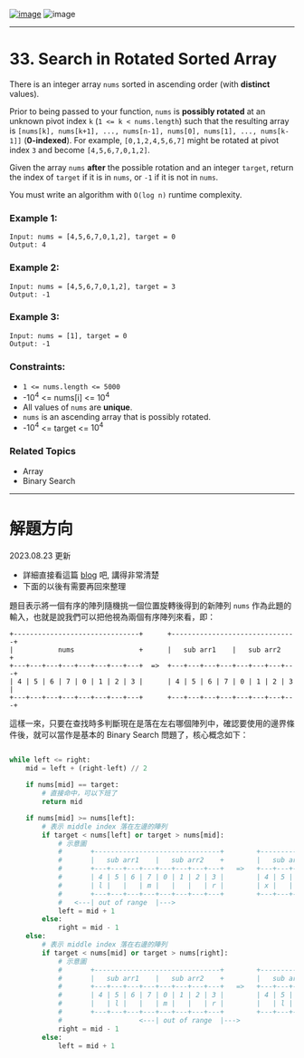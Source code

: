 [![image](https://img.shields.io/badge/Leetcode-Link-blue?logo=leetcode)](https://leetcode.com/problems/search-in-rotated-sorted-array/)
![image](https://img.shields.io/badge/Difficulty-Medium-yellow)

---

# 33. Search in Rotated Sorted Array

There is an integer array `nums` sorted in ascending order (with **distinct** values).

Prior to being passed to your function, `nums` is **possibly rotated** at an unknown pivot index `k` (`1 <= k < nums.length`) such that the resulting array is `[nums[k], nums[k+1], ..., nums[n-1], nums[0], nums[1], ..., nums[k-1]]` (**0-indexed**). For example, `[0,1,2,4,5,6,7]` might be rotated at pivot index `3` and become `[4,5,6,7,0,1,2]`.

Given the array `nums` **after** the possible rotation and an integer `target`, return the index of `target` if it is in `nums`, or `-1` if it is not in `nums`.

You must write an algorithm with `O(log n)` runtime complexity.
 
### Example 1:

```
Input: nums = [4,5,6,7,0,1,2], target = 0
Output: 4
```

### Example 2:

```
Input: nums = [4,5,6,7,0,1,2], target = 3
Output: -1
```

### Example 3:

```
Input: nums = [1], target = 0
Output: -1
```

### Constraints:

- `1 <= nums.length <= 5000`
- -$10^4$ <= nums[i] <= $10^4$
- All values of `nums` are **unique**.
- `nums` is an ascending array that is possibly rotated.
- -$10^4$ <= target <= $10^4$

### Related Topics

- Array
- Binary Search

---

# 解題方向

2023.08.23 更新
 - 詳細直接看這篇 [blog](https://www.cnblogs.com/grandyang/p/4325648.html) 吧, 講得非常清楚
 - 下面的以後有需要再回來整理

題目表示將一個有序的陣列隨機挑一個位置旋轉後得到的新陣列 `nums` 作為此題的輸入，也就是說我們可以把他視為兩個有序陣列來看，即：

```
+-------------------------------+      +-------------------------------+
|           nums                +      |   sub arr1    |   sub arr2    +
+---+---+---+---+---+---+---+---+  =>  +---+---+---+---+---+---+---+---+
| 4 | 5 | 6 | 7 | 0 | 1 | 2 | 3 |      | 4 | 5 | 6 | 7 | 0 | 1 | 2 | 3 |
+---+---+---+---+---+---+---+---+      +---+---+---+---+---+---+---+---+
```

這樣一來，只要在查找時多判斷現在是落在左右哪個陣列中，確認要使用的邊界條件後，就可以當作是基本的 Binary Search 問題了，核心概念如下：

```python

while left <= right:
    mid = left + (right-left) // 2
    
    if nums[mid] == target:
        # 直接命中，可以下班了
        return mid

    if nums[mid] >= nums[left]:
        # 表示 middle index 落在左邊的陣列
        if target < nums[left] or target > nums[mid]:
            # 示意圖
            #       +-------------------------------+        +-------------------------------+
            #       |   sub arr1    |   sub arr2    +        |   sub arr1    |   sub arr2    +
            #       +---+---+---+---+---+---+---+---+   =>   +---+---+---+---+---+---+---+---+
            #       | 4 | 5 | 6 | 7 | 0 | 1 | 2 | 3 |        | 4 | 5 | 6 | 7 | 0 | 1 | 2 | 3 |
            #       | l |   |   | m |   |   |   | r |        | x |   |   | m | l |   |   | r |
            #       +---+---+---+---+---+---+---+---+        +---+---+---+---+---+---+---+---+
            #   <---| out of range  |--->                              ^ new left index
            left = mid + 1
        else:
            right = mid - 1
    else:
        # 表示 middle index 落在右邊的陣列
        if target < nums[mid] or target > nums[right]:
            # 示意圖
            #       +-------------------------------+        +-------------------------------+
            #       |   sub arr1    |   sub arr2    +        |   sub arr1    |   sub arr2    +
            #       +---+---+---+---+---+---+---+---+   =>   +---+---+---+---+---+---+---+---+
            #       | 4 | 5 | 6 | 7 | 0 | 1 | 2 | 3 |        | 4 | 5 | 6 | 7 | 0 | 1 | 2 | 3 |
            #       |   | l |   |   | m |   |   | r |        |   | l |   | r | m |   |   | x |
            #       +---+---+---+---+---+---+---+---+        +---+---+---+---+---+---+---+---+
            #                   <---| out of range  |--->                  ^ new right index
            right = mid - 1
        else:
            left = mid + 1
```